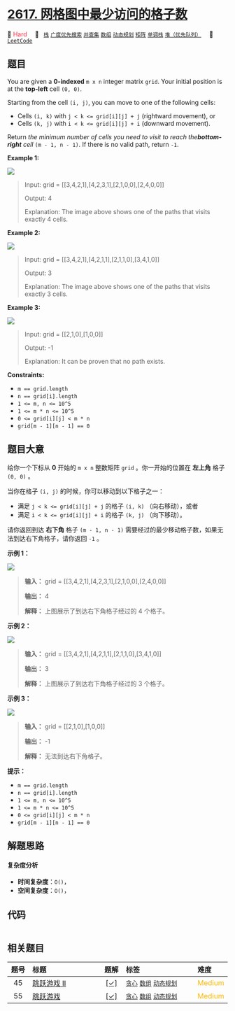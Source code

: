 # [2617. 网格图中最少访问的格子数](https://leetcode.com/problems/minimum-number-of-visited-cells-in-a-grid)

🔴 <font color=#ff334b>Hard</font>&emsp; 🔖&ensp; [`栈`](/leetcode/outline/tag/stack.md) [`广度优先搜索`](/leetcode/outline/tag/breadth-first-search.md) [`并查集`](/leetcode/outline/tag/union-find.md) [`数组`](/leetcode/outline/tag/array.md) [`动态规划`](/leetcode/outline/tag/dynamic-programming.md) [`矩阵`](/leetcode/outline/tag/matrix.md) [`单调栈`](/leetcode/outline/tag/monotonic-stack.md) [`堆（优先队列）`](/leetcode/outline/tag/heap-priority-queue.md)&emsp; 🔗&ensp;[`LeetCode`](https://leetcode.com/problems/minimum-number-of-visited-cells-in-a-grid)

## 题目

You are given a **0-indexed** `m x n` integer matrix `grid`. Your initial
position is at the **top-left** cell `(0, 0)`.

Starting from the cell `(i, j)`, you can move to one of the following cells:

  * Cells `(i, k)` with `j < k <= grid[i][j] + j` (rightward movement), or
  * Cells `(k, j)` with `i < k <= grid[i][j] + i` (downward movement).

Return _the minimum number of cells you need to visit to reach the**bottom-
right** cell_ `(m - 1, n - 1)`. If there is no valid path, return `-1`.



**Example 1:**

![](https://assets.leetcode.com/uploads/2023/01/25/ex1.png)

> Input: grid = [[3,4,2,1],[4,2,3,1],[2,1,0,0],[2,4,0,0]]
> 
> Output: 4
> 
> Explanation: The image above shows one of the paths that visits exactly 4 cells.

**Example 2:**

![](https://assets.leetcode.com/uploads/2023/01/25/ex2.png)

> Input: grid = [[3,4,2,1],[4,2,1,1],[2,1,1,0],[3,4,1,0]]
> 
> Output: 3
> 
> Explanation: The image above shows one of the paths that visits exactly 3 cells.

**Example 3:**

![](https://assets.leetcode.com/uploads/2023/01/26/ex3.png)

> Input: grid = [[2,1,0],[1,0,0]]
> 
> Output: -1
> 
> Explanation: It can be proven that no path exists.

**Constraints:**

  * `m == grid.length`
  * `n == grid[i].length`
  * `1 <= m, n <= 10^5`
  * `1 <= m * n <= 10^5`
  * `0 <= grid[i][j] < m * n`
  * `grid[m - 1][n - 1] == 0`


## 题目大意

给你一个下标从 **0**  开始的 `m x n` 整数矩阵 `grid` 。你一开始的位置在 **左上角**  格子 `(0, 0)` 。

当你在格子 `(i, j)` 的时候，你可以移动到以下格子之一：

  * 满足 `j < k <= grid[i][j] + j` 的格子 `(i, k)` （向右移动），或者
  * 满足 `i < k <= grid[i][j] + i` 的格子 `(k, j)` （向下移动）。

请你返回到达 **右下角**  格子 `(m - 1, n - 1)` 需要经过的最少移动格子数，如果无法到达右下角格子，请你返回 `-1` 。



**示例 1：**

![](https://assets.leetcode.com/uploads/2023/01/25/ex1.png)

> 
> 
> 
> 
> 
> **输入：** grid = [[3,4,2,1],[4,2,3,1],[2,1,0,0],[2,4,0,0]]
> 
> **输出：** 4
> 
> **解释：** 上图展示了到达右下角格子经过的 4 个格子。
> 
> 

**示例 2：**

![](https://assets.leetcode.com/uploads/2023/01/25/ex2.png)

> 
> 
> 
> 
> 
> **输入：** grid = [[3,4,2,1],[4,2,1,1],[2,1,1,0],[3,4,1,0]]
> 
> **输出：** 3
> 
> **解释：** 上图展示了到达右下角格子经过的 3 个格子。
> 
> 

**示例 3：**

![](https://assets.leetcode.com/uploads/2023/01/26/ex3.png)

> 
> 
> 
> 
> 
> **输入：** grid = [[2,1,0],[1,0,0]]
> 
> **输出：** -1
> 
> **解释：** 无法到达右下角格子。
> 
> 



**提示：**

  * `m == grid.length`
  * `n == grid[i].length`
  * `1 <= m, n <= 10^5`
  * `1 <= m * n <= 10^5`
  * `0 <= grid[i][j] < m * n`
  * `grid[m - 1][n - 1] == 0`


## 解题思路

#### 复杂度分析

- **时间复杂度**：`O()`，
- **空间复杂度**：`O()`，

## 代码

```javascript

```

## 相关题目

<!-- prettier-ignore -->
| 题号 | 标题 | 题解 | 标签 | 难度 |
| :------: | :------ | :------: | :------ | :------ |
| 45 | [跳跃游戏 II](https://leetcode.com/problems/jump-game-ii) | [[✓]](https://2xiao.github.io/leetcode-js/leetcode/problem/0045) |  [`贪心`](/leetcode/outline/tag/greedy.md) [`数组`](/leetcode/outline/tag/array.md) [`动态规划`](/leetcode/outline/tag/dynamic-programming.md) | <font color=#ffb800>Medium</font> |
| 55 | [跳跃游戏](https://leetcode.com/problems/jump-game) | [[✓]](https://2xiao.github.io/leetcode-js/leetcode/problem/0055) |  [`贪心`](/leetcode/outline/tag/greedy.md) [`数组`](/leetcode/outline/tag/array.md) [`动态规划`](/leetcode/outline/tag/dynamic-programming.md) | <font color=#ffb800>Medium</font> |

<style>
.blue {
    background-color: #096dd9;
    padding: 0.25rem 0.5rem;
    margin: 0;
    font-size: 0.85em;
    border-radius: 3px;
    color: white;
    font-weight: 500;
}
table th:first-of-type { width: 10%; }
table th:nth-of-type(2) { width: 35%; }
table th:nth-of-type(3) { width: 10%; }
table th:nth-of-type(4) { width: 35%; }
table th:nth-of-type(5) { width: 10%; }
</style>
